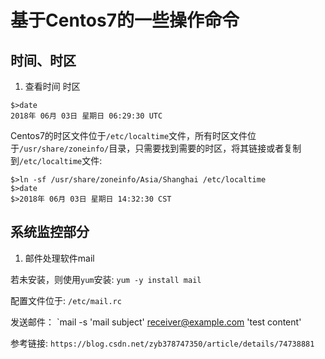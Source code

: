 # 基于Centos7的一些操作命令

## 时间、时区

1. 查看时间 时区

```shell
$>date
2018年 06月 03日 星期日 06:29:30 UTC
```

Centos7的时区文件位于`/etc/localtime`文件，所有时区文件位于`/usr/share/zoneinfo/`目录，只需要找到需要的时区，将其链接或者复制到`/etc/localtime`文件:

```shell
$>ln -sf /usr/share/zoneinfo/Asia/Shanghai /etc/localtime
$>date
$>2018年 06月 03日 星期日 14:32:30 CST
```

## 系统监控部分

1. 邮件处理软件mail

若未安装，则使用`yum`安装: `yum -y install mail`

配置文件位于: `/etc/mail.rc`

发送邮件： `mail -s 'mail subject' receiver@example.com 'test content'

参考链接: `https://blog.csdn.net/zyb378747350/article/details/74738881`
